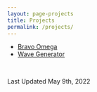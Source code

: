 ```yaml
---
layout: page-projects
title: Projects
permalink: /projects/
---
```


<ul>
    <li>
      <a href="{{ '/projects/bravo-omega' | relative_url }}">Bravo Omega</a>
    </li>
    <li>
      <a href="{{ '/projects/wave-generator' | relative_url }}">Wave Generator</a>
    </li>
</ul>

<br>

Last Updated May 9th, 2022